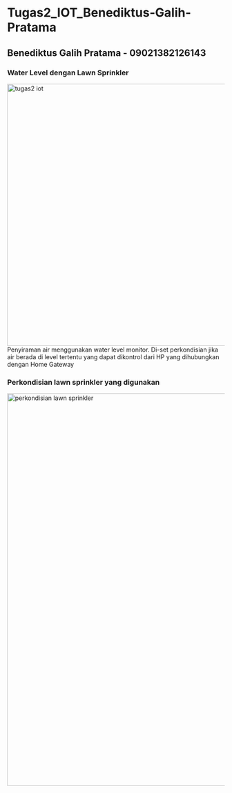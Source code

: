 # Tugas2_IOT_Benediktus-Galih-Pratama

## Benediktus Galih Pratama - 09021382126143
### Water Level dengan Lawn Sprinkler
<img width="607" alt="tugas2 iot" src="https://github.com/galihptm/Tugas2_IOT_Benediktus-Galih-Pratama/assets/141122327/b716f873-eebe-4f36-90fc-4dfc5587d8a2">
<br>Penyiraman air menggunakan water level monitor. Di-set perkondisian jika air berada di level tertentu yang dapat dikontrol dari HP yang dihubungkan dengan Home Gateway
<br>

### Perkondisian lawn sprinkler yang digunakan
<img width="909" alt="perkondisian lawn sprinkler" src="https://github.com/galihptm/Tugas2_IOT_Benediktus-Galih-Pratama/assets/141122327/ab7986a6-4ad1-40c2-ae82-f920421aa67b">
